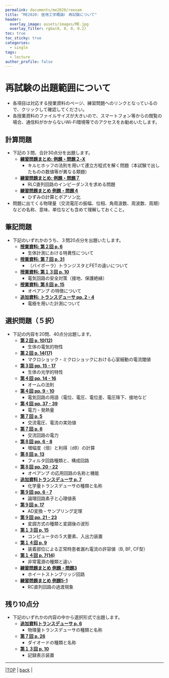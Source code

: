```yaml
---
permalink: documents/me2020/reexam
title: "ME2020: 医用工学概論Ⅰ　再試験について"
header:
  overlay_image: assets/images/ME.jpg
  overlay_filter: rgba(0, 0, 0, 0.2)
toc: true
toc_sticky: true
categories:
  - single
tags:
  - lecture
author_profile: false
---
```


# 再試験の出題範囲について
* 各項目は対応する授業資料のページ、練習問題へのリンクとなっているので、クリックして確認してください。
* 各授業資料のファイルサイズが大きいので、スマートフォン等からの閲覧の場合、通信料がかからないWi-Fi環境等でのアクセスをお勧めいたします。 
## 計算問題  
* 下記の３問、合計30点分を出題します。
  * [**練習問題まとめ: 例題・問題２-X**](../attached/exercise_9up.pdf#page=2)
    * キルヒホッフの法則を用いて連立方程式を解く問題（本試験で出したものの数値等が異なる類題）  
  * [**練習問題まとめ: 例題・問題７**](../attached/exercise_9up.pdf#page=6)
    * RLC直列回路のインピーダンスを求める問題  
  * [**練習問題まとめ 例題・問題４**](../attached/exercise_9up.pdf#page=4)
    * ひずみの計算とポアソン比  
* 問題に出てくる物理量（交流電圧の振幅、位相、角周波数、周波数、周期）などの名称、意味、単位なども含めて理解しておくこと。
  
## 筆記問題
* 下記のいずれかのうち、３問20点分を出題いたします。
  * [**授業資料: 第２回 p. 6**](../attached/lecture2_cmp.pdf#page=6)
    * 生体計測における特異性について  
  * [**授業資料: 第７回 p. 31**](../attached/lecture7_cmp.pdf#page=32)
    * （バイポーラ）トランジスタとFETの違いについて  
  * [**授業資料: 第１３回 p. 10**](../attached/lecture13_cmp.pdf#page=10)
    * 電気回路の安全対策（接地、保護絶縁）  
  * [**授業資料: 第８回 p. 15**](../attached/lecture8.pdf#page=16)
    * オペアンプ の特徴について  
  * [**追加資料: トランスデューサ pp. 2 - 4**](../attached/transducer.pdf#page=2)
    * 電極を用いた計測について  
  
## 選択問題（５択）  
* 下記の内容を20問、40点分出題します。  
  * [**第２回 p. 10(12)**](../attached/lecture2_cmp.pdf#page=10) 
    * 生体の電気的物性  
  * [**第２回 p. 14(17)**](../attached/lecture2_cmp.pdf#page=14)
    * マクロショック・ミクロショックにおける心室細動の電流閾値  
  * [**第３回 pp. 15 - 17**](../attached/lecture3.pdf#page=16)
    * 生体の光学的特性  
  * [**第４回 pp. 14 - 16**](../attached/lecture4.pdf#page=14)
    * オームの法則  
  * [**第４回 pp. 9 - 10**](../attached/lecture4.pdf#page=9)
    * 電気回路の用語（電位、電圧、電位差、電圧降下、接地など  
  * [**第４回 pp. 37 - 39**](../attached/lecture4.pdf#page=37)
    * 電力・発熱量
  * [**第７回 p. 5**](../attached/lecture7_cmp.pdf#page=6)
    * 交流電圧、電流の実効値
  * [**第７回 p. 6**](../attached/lecture7_cmp.pdf#page=7)
    * 交流回路の電力  
  * [**第８回 pp. 6 - 8**](../attached/lecture8.pdf#page=8)
    * 増幅度（倍）と利得（dB）の計算  
  * [**第８回 p. 13**](../attached/lecture8.pdf#page=14)
    * フィルタ回路種類と、構成回路  
  * [**第８回 pp. 20 - 22**](../attached/lecture8.pdf#page=21)
    * オペアンプ の応用回路の名称と機能 
  * [**追加資料トランスデューサ p. 7**](../attached/transducer.pdf#page=7)
    * 化学量トランスデューサの種類と名称 
  * [**第９回 pp. 6 - 7**](../attached/lecture9.pdf#page=6)
    * 論理回路素子と心理値表  
  * [**第９回 p. 17**](../attached/lecture9.pdf#page=17)
    * AD変換・サンプリング定理  
  * [**第９回 pp. 21 - 23**](../attached/lecture9.pdf#page=21)
    * 変調方式の種類と変調後の波形  
  * [**第１３回 p. 15**](../attached/lecture13_cmp.pdf#page=15)
    * コンピュータの５大要素、入出力装置  
  * [**第１４回 p. 9**](../attached/lecture14.pdf#page=9)
    * 装着部位による正常時患者漏れ電流の許容値（B, BF, CF型）  
  * [**第１４回 p. 7(14)**](../attached/lecture14.pdf#page=7)
    * 非常電源の種類と違い  
  * [**練習問題まとめ 例題・問題3**](../attached/exercise_9up.pdf#page=3)
    * ホイートストンブリッジ回路  
  * [**練習問題まとめ 例題5-1**](../attached/exercise_9up.pdf#page=4)
    * RC直列回路の過渡現象  

## 残り10点分
* 下記のいずれかの内容の中から選択形式で出題します。
  * [**追加資料トランスデューサ p. 6**](../attached/transducer.pdf#page=6)  
    * 物理量トランスデューサの種類と名称
  * [**第７回 p. 26**](../attached/lecture7_cmp.pdf#page=27)
    * ダイオードの種類と名称
  * [**第１３回 p. 10**](../attached/lecture13_cmp.pdf#page=10)
    * 記録表示装置
  
---
  
|[TOP](/) | <a href="javascript:history.back()">back</a> |

